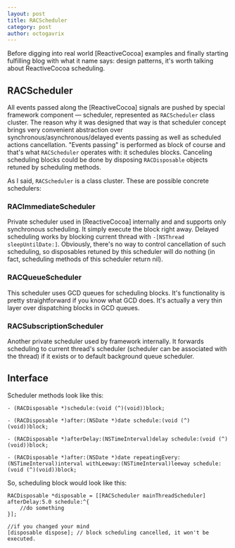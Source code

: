 ```yaml
---
layout: post
title: RACScheduler
category: post
author: octogavrix
---
```


Before digging into real world [ReactiveCocoa] examples and finally starting fulfilling blog with what it name says: design patterns, it's worth talking about ReactiveCocoa scheduling.

## RACScheduler

All events passed along the [ReactiveCocoa] signals are pushed by special framework component — scheduler, represented as `RACScheduler` class cluster. The reason why it was designed that way is that scheduler concept brings very convenient abstraction over synchronous/asynchronous/delayed events passing as well as scheduled actions cancellation. "Events passing" is performed as block of course and that's what `RACScheduler` operates with: it schedules blocks. Canceling scheduling blocks could be done by disposing `RACDisposable` objects retuned by scheduling methods.

As I said, `RACScheduler` is a class cluster. These are possible concrete schedulers:

### RACImmediateScheduler

Private scheduler used in [ReactiveCocoa] internally and and supports only synchronous scheduling. It simply execute the block right away. Delayed scheduling works by blocking current thread with `-[NSThread sleepUntilDate:]`. Obviously, there's no way to control cancellation of such scheduling, so disposables retuned by this scheduler will do nothing (in fact, scheduling methods of this scheduler return nil).

### RACQueueScheduler

This scheduler uses GCD queues for scheduling blocks. It's functionality is pretty straightforward if you know what GCD does. It's actually a very thin layer over dispatching blocks in GCD queues.

### RACSubscriptionScheduler

Another private scheduler used by framework internally. It forwards scheduling to current thread's scheduler (scheduler can be associated with the thread) if it exists or to default background queue scheduler.


## Interface

Scheduler methods look like this:

```objc 
- (RACDisposable *)schedule:(void (^)(void))block;

- (RACDisposable *)after:(NSDate *)date schedule:(void (^)(void))block;

- (RACDisposable *)afterDelay:(NSTimeInterval)delay schedule:(void (^)(void))block;

- (RACDisposable *)after:(NSDate *)date repeatingEvery:(NSTimeInterval)interval withLeeway:(NSTimeInterval)leeway schedule:(void (^)(void))block;

```

So, scheduling block would look like this:

```objc
RACDisposable *disposable = [[RACScheduler mainThreadScheduler] afterDelay:5.0 schedule:^{
	//do something
}];

//if you changed your mind
[disposable dispose]; // block scheduling cancelled, it won't be executed.

```
